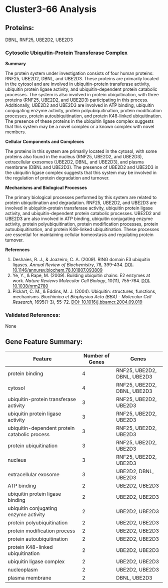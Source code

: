 # Cluster3-66 Analysis

## Proteins: 

DBNL, RNF25, UBE2D2, UBE2D3

### Cytosolic Ubiquitin-Protein Transferase Complex

**Summary**

The protein system under investigation consists of four human proteins: RNF25, UBE2D2, DBNL, and UBE2D3. These proteins are primarily located in the cytosol and are involved in ubiquitin-protein transferase activity, ubiquitin protein ligase activity, and ubiquitin-dependent protein catabolic processes. The system is also involved in protein ubiquitination, with three proteins (RNF25, UBE2D2, and UBE2D3) participating in this process. Additionally, UBE2D2 and UBE2D3 are involved in ATP binding, ubiquitin conjugating enzyme activity, protein polyubiquitination, protein modification processes, protein autoubiquitination, and protein K48-linked ubiquitination. The presence of these proteins in the ubiquitin ligase complex suggests that this system may be a novel complex or a known complex with novel members.

**Cellular Components and Complexes**

The proteins in this system are primarily located in the cytosol, with some proteins also found in the nucleus (RNF25, UBE2D2, and UBE2D3), extracellular exosomes (UBE2D2, DBNL, and UBE2D3), and plasma membrane (DBNL and UBE2D3). The presence of UBE2D2 and UBE2D3 in the ubiquitin ligase complex suggests that this system may be involved in the regulation of protein degradation and turnover.

**Mechanisms and Biological Processes**

The primary biological processes performed by this system are related to protein ubiquitination and degradation. RNF25, UBE2D2, and UBE2D3 are involved in ubiquitin-protein transferase activity, ubiquitin protein ligase activity, and ubiquitin-dependent protein catabolic processes. UBE2D2 and UBE2D3 are also involved in ATP binding, ubiquitin conjugating enzyme activity, protein polyubiquitination, protein modification processes, protein autoubiquitination, and protein K48-linked ubiquitination. These processes are essential for maintaining cellular homeostasis and regulating protein turnover.

**References**

1. Deshaies, R. J., & Joazeiro, C. A. (2009). RING domain E3 ubiquitin ligases. *Annual Review of Biochemistry*, 78, 399-434. [DOI: 10.1146/annurev.biochem.78.101807.093809](https://doi.org/10.1146/annurev.biochem.78.101807.093809)
2. Ye, Y., & Rape, M. (2009). Building ubiquitin chains: E2 enzymes at work. *Nature Reviews Molecular Cell Biology*, 10(11), 755-764. [DOI: 10.1038/nrm2780](https://doi.org/10.1038/nrm2780)
3. Pickart, C. M., & Eddins, M. J. (2004). Ubiquitin: structures, functions, mechanisms. *Biochimica et Biophysica Acta (BBA) - Molecular Cell Research*, 1695(1-3), 55-72. [DOI: 10.1016/j.bbamcr.2004.09.019](https://doi.org/10.1016/j.bbamcr.2004.09.019)

### Validated References: 

None





## Gene Feature Summary: 

| Feature | Number of Genes | Genes |
| --- | --- | --- |
| protein binding | 4 | RNF25, UBE2D2, DBNL, UBE2D3 |
| cytosol | 4 | RNF25, UBE2D2, DBNL, UBE2D3 |
| ubiquitin-protein transferase activity | 3 | RNF25, UBE2D2, UBE2D3 |
| ubiquitin protein ligase activity | 3 | RNF25, UBE2D2, UBE2D3 |
| ubiquitin-dependent protein catabolic process | 3 | RNF25, UBE2D2, UBE2D3 |
| protein ubiquitination | 3 | RNF25, UBE2D2, UBE2D3 |
| nucleus | 3 | RNF25, UBE2D2, UBE2D3 |
| extracellular exosome | 3 | UBE2D2, DBNL, UBE2D3 |
| ATP binding | 2 | UBE2D2, UBE2D3 |
| ubiquitin protein ligase binding | 2 | UBE2D2, UBE2D3 |
| ubiquitin conjugating enzyme activity | 2 | UBE2D2, UBE2D3 |
| protein polyubiquitination | 2 | UBE2D2, UBE2D3 |
| protein modification process | 2 | UBE2D2, UBE2D3 |
| protein autoubiquitination | 2 | UBE2D2, UBE2D3 |
| protein K48-linked ubiquitination | 2 | UBE2D2, UBE2D3 |
| ubiquitin ligase complex | 2 | UBE2D2, UBE2D3 |
| nucleoplasm | 2 | UBE2D2, UBE2D3 |
| plasma membrane | 2 | DBNL, UBE2D3 |

